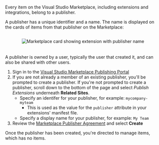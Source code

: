 Every item on the Visual Studio Marketplace, including extensions and integrations, belong to a publisher. 

A publisher has a unique identifier and a name. The name is displayed on the cards of items from that publisher on the Marketplace:

<div align="center" style="padding-top:15px">
<img src="/azure/devops/extend/publish/media/card.png" style="padding-bottom:20px" alt="Marketplace card showing extension with publisher name">
</div>

A publisher is owned by a user, typically the user that created it, and can also be shared with other users.

1. Sign in to the [Visual Studio Marketplace Publishing Portal](https://marketplace.visualstudio.com/manage/createpublisher?managePageRedirect=true)
2. If you are not already a member of an existing publisher, you'll be prompted to create a publisher. If you're not prompted to create a publisher, scroll down to the bottom of the page and select <i>Publish Extensions</i> underneath <b>Related Sites</b>.
    * Specify an identifer for your publisher, for example: `mycompany-myteam`
        * This is used as the value for the `publisher` attribute in your extensions' manifest file.
    * Specify a display name for your publisher, for example: `My Team`
3. Review the [Marketplace Publisher Agreement](https://aka.ms/vsmarketplace-agreement) and select **Create**

Once the publisher has been created, you're directed to manage items, which has no items.
